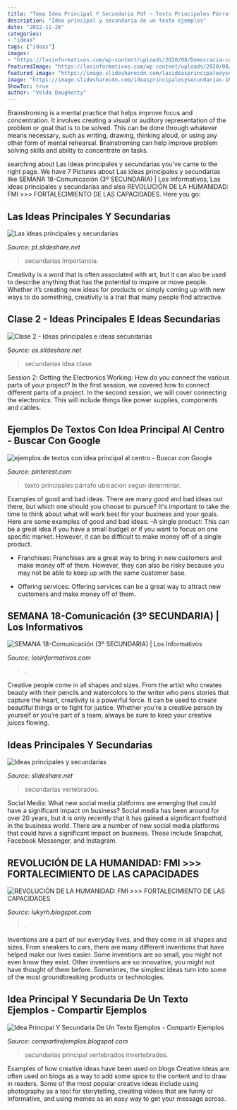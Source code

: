 ```yaml
---
title: "Tema Idea Principal Y Secundaria Pdf ~ Texto Principales Párrafo Ubicacion Segun Determinar"
description: "Idea principal y secundaria de un texto ejemplos"
date: "2022-11-26"
categories:
- "ideas"
tags: ["ideas"]
images:
- "https://losinformativos.com/wp-content/uploads/2020/08/Democracia-como-sistema-de-4-1024x724.jpg"
featuredImage: "https://losinformativos.com/wp-content/uploads/2020/08/Democracia-como-sistema-de-4-1024x724.jpg"
featured_image: "https://image.slidesharecdn.com/lasideasprincipalesysecundarias-110804010548-phpapp02/95/las-ideas-principales-y-secundarias-4-728.jpg?cb=1320096888"
image: "https://image.slidesharecdn.com/ideasprincipalesysecundarias-160719211745/95/ideas-principales-y-secundarias-7-638.jpg?cb=1468963150"
ShowToc: true
author: "Velda Daugherty"
---
```



Brainstroming is a mental practice that helps improve focus and concentration. It involves creating a visual or auditory representation of the problem or goal that is to be solved. This can be done through whatever means necessary, such as writing, drawing, thinking aloud, or using any other form of mental rehearsal. Brainstroming can help improve problem solving skills and ability to concentrate on tasks.

	

		
searching about Las ideas principales y secundarias you've came to the right page. We have 7 Pictures about Las ideas principales y secundarias like SEMANA 18-Comunicación (3º SECUNDARIA) | Los Informativos, Las ideas principales y secundarias and also REVOLUCIÓN DE LA HUMANIDAD: FMI &gt;&gt;&gt; FORTALECIMIENTO DE LAS CAPACIDADES. Here you go:
		
    
## Las Ideas Principales Y Secundarias

<img loading=lazy src="https://image.slidesharecdn.com/lasideasprincipalesysecundarias-110804010548-phpapp02/95/las-ideas-principales-y-secundarias-4-728.jpg?cb=1320096888" onerror="this.onerror=null;this.src='https://tse2.mm.bing.net/th?id=OIP.Ni5Ob8tMseWKrfBN_n_X3AHaFj&amp;pid=15.1';" alt="Las ideas principales y secundarias">

_Source: pt.slideshare.net_

>secundarias importancia. 

	

Creativity is a word that is often associated with art, but it can also be used to describe anything that has the potential to inspire or move people. Whether it’s creating new ideas for products or simply coming up with new ways to do something, creativity is a trait that many people find attractive.

    
## Clase 2 - Ideas Principales E Ideas Secundarias

<img loading=lazy src="https://image.slidesharecdn.com/clase2cintia-100713192652-phpapp02/95/clase-2-ideas-principales-e-ideas-secundarias-6-728.jpg?cb=1279049251" onerror="this.onerror=null;this.src='https://tse2.mm.bing.net/th?id=OIP.iCLNUJM6xbNeVKQwDHSu_AHaFj&amp;pid=15.1';" alt="Clase 2 - Ideas principales e ideas secundarias">

_Source: es.slideshare.net_

>secundarias idea clase. 

	

Session 2: Getting the Electronics Working: How do you connect the various parts of your project?
In the first session, we covered how to connect different parts of a project. In the second session, we will cover connecting the electronics. This will include things like power supplies, components and cables.

    
## Ejemplos De Textos Con Idea Principal Al Centro - Buscar Con Google

<img loading=lazy src="https://i.pinimg.com/originals/28/c3/50/28c350b9e9e7b1b2a2e7d47dd61e94b6.png" onerror="this.onerror=null;this.src='https://tse4.mm.bing.net/th?id=OIP.YgmF6QnpUz0x8DJEjUjX2AHaFj&amp;pid=15.1';" alt="ejemplos de textos con idea principal al centro - Buscar con Google">

_Source: pinterest.com_

>texto principales párrafo ubicacion segun determinar. 

	

Examples of good and bad ideas.
There are many good and bad ideas out there, but which one should you choose to pursue? It's important to take the time to think about what will work best for your business and your goals. Here are some examples of good and bad ideas: 
-A single product: This can be a great idea if you have a small budget or if you want to focus on one specific market. However, it can be difficult to make money off of a single product.

- Franchises: Franchises are a great way to bring in new customers and make money off of them. However, they can also be risky because you may not be able to keep up with the same customer base.

- Offering services: Offering services can be a great way to attract new customers and make money off of them.

    
## SEMANA 18-Comunicación (3º SECUNDARIA) | Los Informativos

<img loading=lazy src="https://losinformativos.com/wp-content/uploads/2020/08/Democracia-como-sistema-de-4-1024x724.jpg" onerror="this.onerror=null;this.src='https://tse1.mm.bing.net/th?id=OIP.98m8F46Mnp7HYQp1zFgH-QHaFP&amp;pid=15.1';" alt="SEMANA 18-Comunicación (3º SECUNDARIA) | Los Informativos">

_Source: losinformativos.com_

>. 

	

Creative people come in all shapes and sizes. From the artist who creates beauty with their pencils and watercolors to the writer who pens stories that capture the heart, creativity is a powerful force. It can be used to create beautiful things or to fight for justice. Whether you’re a creative person by yourself or you’re part of a team, always be sure to keep your creative juices flowing.

    
## Ideas Principales Y Secundarias

<img loading=lazy src="https://image.slidesharecdn.com/ideasprincipalesysecundarias-160719211745/95/ideas-principales-y-secundarias-7-638.jpg?cb=1468963150" onerror="this.onerror=null;this.src='https://tse2.mm.bing.net/th?id=OIP.8NqZH9KWIVX0At5_qMAyPAHaFj&amp;pid=15.1';" alt="Ideas principales y secundarias">

_Source: slideshare.net_

>secundarias vertebrados. 

	

Social Media: What new social media platforms are emerging that could have a significant impact on business?
Social media has been around for over 20 years, but it is only recently that it has gained a significant foothold in the business world. There are a number of new social media platforms that could have a significant impact on business. These include Snapchat, Facebook Messenger, and Instagram.

    
## REVOLUCIÓN DE LA HUMANIDAD: FMI &gt;&gt;&gt; FORTALECIMIENTO DE LAS CAPACIDADES

<img loading=lazy src="https://lh3.googleusercontent.com/-Mlxjv_hcyNo/YEXpMQnP90I/AAAAAAAADG4/0yZVSjerWN8-ekcVIZAra8Eux3YeVLPggCLcBGAsYHQ/w1200-h630-p-k-no-nu/image.png" onerror="this.onerror=null;this.src='https://tse1.mm.bing.net/th?id=OIP.5RiuNx8L347v_vPD_QmKLQAAAA&amp;pid=15.1';" alt="REVOLUCIÓN DE LA HUMANIDAD: FMI &gt;&gt;&gt; FORTALECIMIENTO DE LAS CAPACIDADES">

_Source: lukyrh.blogspot.com_

>. 

	

Inventions are a part of our everyday lives, and they come in all shapes and sizes. From sneakers to cars, there are many different inventions that have helped make our lives easier. Some inventions are so small, you might not even know they exist. Other inventions are so innovative, you might not have thought of them before. Sometimes, the simplest ideas turn into some of the most groundbreaking products or technologies.

    
## Idea Principal Y Secundaria De Un Texto Ejemplos - Compartir Ejemplos

<img loading=lazy src="https://lh5.googleusercontent.com/proxy/xIAR91_4Hr2TD7k9twFxx80byqRWMYHeKAaRl_gopqeEvgUxvSzfXJJoTGMXigihI5Pni9-ztpa1dduPwFUWX-7Zi93DQPkkrBMA1AkU4euwnz62VVfK-qGzCyKkWcgMOgtuH7n24dWfwfdqORbhJqYsuVT8GfIJVk6jCMEd7bINf7_WLxOpmD4koSTP2hgEWdrsmqCMnrgY=w1200-h630-p-k-no-nu" onerror="this.onerror=null;this.src='https://tse4.mm.bing.net/th?id=OIP.pKoQLPY-09UwWOPL3OkW2QHaFj&amp;pid=15.1';" alt="Idea Principal Y Secundaria De Un Texto Ejemplos - Compartir Ejemplos">

_Source: compartirejemplos.blogspot.com_

>secundarias principal vertebrados invertebrados. 

	

Examples of how creative ideas have been used on blogs
Creative ideas are often used on blogs as a way to add some spice to the content and to draw in readers. Some of the most popular creative ideas include using photography as a tool for storytelling, creating videos that are funny or informative, and using memes as an easy way to get your message across.

